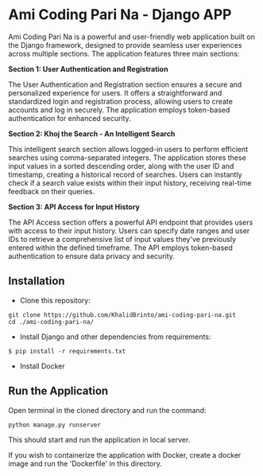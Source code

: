 # Ami Coding Pari Na - Django APP

Ami Coding Pari Na is a powerful and user-friendly web application built on the Django framework, designed to provide seamless user experiences across multiple sections. The application features three main sections:

**Section 1: User Authentication and Registration**

The User Authentication and Registration section ensures a secure and personalized experience for users. It offers a straightforward and standardized login and registration process, allowing users to create accounts and log in securely. The application employs token-based authentication for enhanced security.

**Section 2: Khoj the Search - An Intelligent Search**

This intelligent search section allows logged-in users to perform efficient searches using comma-separated integers. The application stores these input values in a sorted descending order, along with the user ID and timestamp, creating a historical record of searches. Users can instantly check if a search value exists within their input history, receiving real-time feedback on their queries.

**Section 3: API Access for Input History**

The API Access section offers a powerful API endpoint that provides users with access to their input history. Users can specify date ranges and user IDs to retrieve a comprehensive list of input values they've previously entered within the defined timeframe. The API employs token-based authentication to ensure data privacy and security.


## Installation


- Clone this repository:

```
git clone https://github.com/KhalidBrinto/ami-coding-pari-na.git
cd ./ami-coding-pari-na/
```

- Install Django and other dependencies from requirements:

```
$ pip install -r requirements.txt
```

- Install Docker 

## Run the Application

Open terminal in the cloned directory and run the command:

```
python manage.py runserver
```

This should start and run the application in local server.

If you wish to containerize the application with Docker, create a docker image and run the 'Dockerfile' in this directory.




